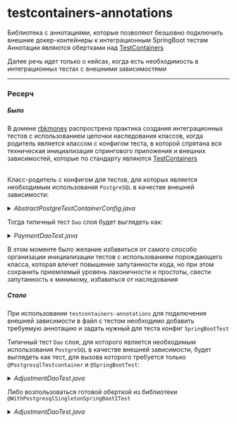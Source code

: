 # testcontainers-annotations

Библиотека с аннотациями, которые позволяют безшовно подключить внешние докер-контейнеры к интеграционным SpringBoot тестам  
Аннотации являются обертками над [TestContainers](https://github.com/testcontainers/testcontainers-java)


Далее речь идет только о кейсах, когда есть необходимость в интеграционных тестах с внешними зависимостями

----

### Ресерч
##### Было

В домене [rbkmoney](https://github.com/rbkmoney) распрострена практика создания интеграционных тестов с использованием цепочки наследования классов, когда родитель является классом с конфигом теста, в которой спрятана вся техническая инициализация спрингового приложения и внешних зависимостей, которые по стандарту являются [TestContainers](https://github.com/testcontainers/testcontainers-java)  
&nbsp;  

Класс-родитель с конфигом для тестов, для которых является необходимым использования `PostgreSQL` в качестве внешней зависимости:

<details>
<summary>
  <a class="btnfire small stroke"><em class="fas fa-chevron-circle-down">AbstractPostgreTestContainerConfig.java</em>&nbsp;&nbsp;</a>    
</summary>
<p>

```java
@SpringBootTest
@Testcontainers
@DirtiesContext
@ContextConfiguration(classes = Application.class,
        initializers = Initializer.class)
public abstract class AbstractPostgreTestContainerConfig {

    private static final String POSTGRESQL_IMAGE_NAME = "postgres";
    private static final String POSTGRESQL_VERSION = "9.6";

    @Container
    public static final PostgreSQLContainer DB = new PostgreSQLContainer(DockerImageName
            .parse(POSTGRESQL_IMAGE_NAME)
            .withTag(POSTGRESQL_VERSION));

    public static class Initializer implements ApplicationContextInitializer<ConfigurableApplicationContext> {
        @Override
        public void initialize(ConfigurableApplicationContext configurableApplicationContext) {
            TestPropertyValues.of(
                    "spring.datasource.url=" + DB.getJdbcUrl(),
                    "spring.datasource.username=" + DB.getUsername(),
                    "spring.datasource.password=" + DB.getPassword(),
                    "flyway.url=" + DB.getJdbcUrl(),
                    "flyway.user=" + DB.getUsername(),
                    "flyway.password=" + DB.getPassword()
            ).applyTo(configurableApplicationContext);
        }
    }

}
  
```
  
_К плюсам данного решения можно отнести тот факт, что сами тесты становятся более читаемым, в которых нет ничего лишнего, кроме покрытия бизнес-логики приложения_ 
  
</p>
</details> 

Тогда типичный тест `Dao` слоя будет выглядеть как:
<details>
<summary>
  <a class="btnfire small stroke"><em class="fas fa-chevron-circle-down">PaymentDaoTest.java</em>&nbsp;&nbsp;</a>    
</summary>
<p>

```java
class PaymentDaoTest extends AbstractPostgreTestContainerConfig {

    @Autowired
    PaymentDao paymentDao;
  
  ...

}

```
</p>
</details> 

В этом моменте было желание избавиться от самого способо организации инициализации тестов с использованием порождающего класса, которая влечет повышение запутанности кода, но при этом сохранить приемлемый уровень лаконичности и простоты, свести запутанность к минимому, избавиться от наследования  

##### Стало
При использовании `testcontainers-annotations` для подключения внешней зависимости в файл с тестом необходимо добавить требуемую аннотацию и задать нужный для теста конфиг `SpringBootTest` 

Типичный тест `Dao` слоя, для которого является необходимым использования `PostgreSQL` в качестве внешней зависимости, будет выглядеть как тест, для вызова которого требуется только `@PostgresqlTestcontainer` и `@SpringBootTest`:
<details>
<summary>
  <a class="btnfire small stroke"><em class="fas fa-chevron-circle-down">AdjustmentDaoTest.java</em>&nbsp;&nbsp;</a>    
</summary>
<p>

```java
@PostgresqlTestcontainer
@SpringBootTest
public class AdjustmentDaoTest {

    @Autowired
    private AdjustmentDao adjustmentDao;

  ...

```
</p>
</details> 

Либо возпользоваться готовой оберткой из библиотеки `@WithPostgresqlSingletonSpringBootITest`
<details>
<summary>
  <a class="btnfire small stroke"><em class="fas fa-chevron-circle-down">AdjustmentDaoTest.java</em>&nbsp;&nbsp;</a>    
</summary>
<p>

```java
@WithPostgresqlSingletonSpringBootITest
public class AdjustmentDaoTest {

    @Autowired
    private AdjustmentDao adjustmentDao;

  ...

```
</p>
</details> 
